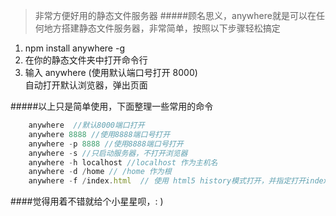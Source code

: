 >非常方便好用的静态文件服务器
#####顾名思义，anywhere就是可以在任何地方搭建静态文件服务器，非常简单，按照以下步骤轻松搞定

<ol>
	<li>npm install anywhere -g </li>
   <li>在你的静态文件夹中打开命令行</li>
   <li>输入 anywhere (使用默认端口号打开 8000)</li>
   <li style="list-style:none">自动打开默认浏览器，弹出页面</li>
</ol>





#####以上只是简单使用，下面整理一些常用的命令






```javascript
	anywhere  //默认8000端口打开
	anywhere 8888 //使用8888端口号打开
	anywhere -p 8888 //使用8888端口号打开
	anywhere -s //只启动服务器，不打开浏览器
	anywhere -h localhost //localhost 作为主机名
	anywhere -d /home // /home 作为根
	anywhere -f /index.html  // 使用 html5 history模式打开，并指定打开index.html
```

####觉得用着不错就给个小星星呗，: )
